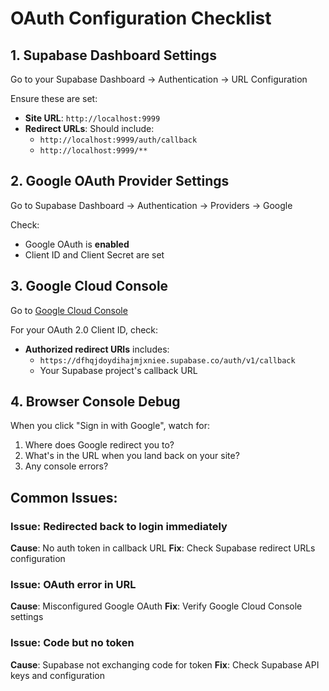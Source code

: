 # OAuth Configuration Checklist

## 1. Supabase Dashboard Settings

Go to your Supabase Dashboard → Authentication → URL Configuration

Ensure these are set:
- **Site URL**: `http://localhost:9999`
- **Redirect URLs**: Should include:
  - `http://localhost:9999/auth/callback`
  - `http://localhost:9999/**`

## 2. Google OAuth Provider Settings

Go to Supabase Dashboard → Authentication → Providers → Google

Check:
- Google OAuth is **enabled**
- Client ID and Client Secret are set

## 3. Google Cloud Console

Go to [Google Cloud Console](https://console.cloud.google.com/apis/credentials)

For your OAuth 2.0 Client ID, check:
- **Authorized redirect URIs** includes:
  - `https://dfhqjdoydihajmjxniee.supabase.co/auth/v1/callback`
  - Your Supabase project's callback URL

## 4. Browser Console Debug

When you click "Sign in with Google", watch for:
1. Where does Google redirect you to?
2. What's in the URL when you land back on your site?
3. Any console errors?

## Common Issues:

### Issue: Redirected back to login immediately
**Cause**: No auth token in callback URL
**Fix**: Check Supabase redirect URLs configuration

### Issue: OAuth error in URL
**Cause**: Misconfigured Google OAuth
**Fix**: Verify Google Cloud Console settings

### Issue: Code but no token
**Cause**: Supabase not exchanging code for token
**Fix**: Check Supabase API keys and configuration